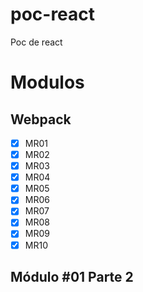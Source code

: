 # poc-react
Poc de react

# Modulos 
## Webpack
- [x] MR01
- [x] MR02
- [x] MR03
- [x] MR04
- [x] MR05 
- [x] MR06
- [x] MR07
- [x] MR08
- [x] MR09
- [x] MR10

## Módulo #01 Parte 2